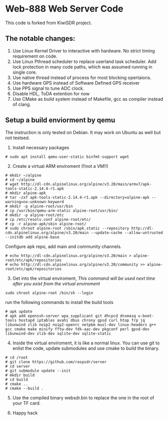 # Web-888 Web Server Code

This code is forked from KiwiSDR project.

## The notable changes:

1. Use Linux Kernel Driver to interactive with hardware. No strict timing requirement on code.
1. Use Linux Pthread scheduler to replace userland task scheduler. Add lock protection in many code paths, which was assumed running in single core.
1. Use native thread instead of process for most blocking opertaions.
1. Use hardware GPS instead of Software Defined GPS receiver
1. Use PPS signal to tune ADC clock.
1. Disable HDL, ToDA extention for now
1. Use CMake as build system instead of Makefile, gcc as compiler instead of clang.

## Setup a build enviorment by qemu

The instruction is only tested on Debian. It may work on Ubuntu as well but not testsed.

1. Install necessary packages
```
# sudo apt install qemu-user-static binfmt-support wget
```

2. Create a virtual ARM enviroment (!!not a VM!!)
```
# mkdir ~/alpine
# cd ~/alpine
# wget http://dl-cdn.alpinelinux.org/alpine/v3.20/main/armv7/apk-tools-static-2.14.4-r1.apk
# mkdir alpine-apk
# tar -zxf apk-tools-static-2.14.4-r1.apk --directory=alpine-apk --warning=no-unknown-keyword
# mkdir -p alpine-root/usr/bin
# cp /usr/bin/qemu-arm-static alpine-root/usr/bin/
# mkdir -p alpine-root/etc
# cp /etc/resolv.conf alpine-root/etc/
# cp -r alpine-apk/sbin alpine-root/
# sudo chroot alpine-root /sbin/apk.static --repository http://dl-cdn.alpinelinux.org/alpine/v3.20/main --update-cache --allow-untrusted --initdb add alpine-base
```

Configure apk repo, add main and community channels.
```
# echo http://dl-cdn.alpinelinux.org/alpine/v3.20/main > alpine-root/etc/apk/repositories
# echo http://dl-cdn.alpinelinux.org/alpine/v3.20/community >> alpine-root/etc/apk/repositories
```

3. Get into the virtual enviroment, *This command will be used next time after you exist from the virtual enviroment*
```
sudo chroot alpine-root /bin/sh --login
```

run the following commands to install the build tools
```
# apk update
# apk add openssh-server wpa_supplicant git dhcpcd dnsmasq u-boot-tools hostapd iptables avahi dbus chrony gpsd curl htop frp jq libunwind zlib noip2 noip2-openrc netpbm musl-dev linux-headers g++ gcc cmake make minify fftw-dev fdk-aac-dev pkgconf perl gpsd-dev libunwind-dev zlib-dev sqlite-dev sqlite-static
```

4. Inside the virtual enviroment, it is like a normal linux. You can use git to enlist the code, update submodules and use cmake to build the binary.
```
# cd /root
# git clone https://github.com/raspsdr/server
# cd server
# git submodule update --init
# mkdir build
# cd build
# cmake ..
# cmake --build .
```

5. Use the compiled binary websdr.bin to replace the one in the root of your TF card.

6. Happy hack